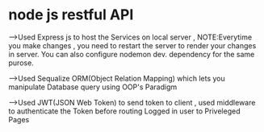 # node js restful API 
 
-->Used Express js to host the Services on local server ,
NOTE:Everytime you make changes , you need to restart the server to render your changes in server.
You can also configure nodemon dev. dependency for the same purose.

-->Used Sequalize ORM(Object Relation Mapping) which lets you manipulate Database query using OOP's Paradigm

-->Used JWT(JSON Web Token) to send token to client ,
used middleware to authenticate the Token before routing Logged in user to Priveleged Pages


